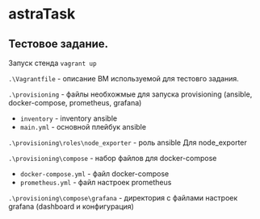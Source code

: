 # astraTask
## Тестовое задание.

Запуск стенда `vagrant up`


`.\Vagrantfile` - описание ВМ используемой для тестовго задания.

`.\provisioning` - файлы необхожмые для запуска provisioning (ansible, docker-compose, prometheus, grafana)

  - `inventory` - inventory ansible
  - `main.yml` - основной плейбук ansible

`.\provisioning\roles\node_exporter` - роль ansible Для node_exporter

`.\provisioning\compose` - набор файлов для docker-compose 
 
  - `docker-compose.yml` - файл docker-compose
  - `prometheus.yml` - файл настроек prometheus

`.\provisioning\compose\grafana` - директория с файлами настроек grafana (dashboard и конфигурация)


